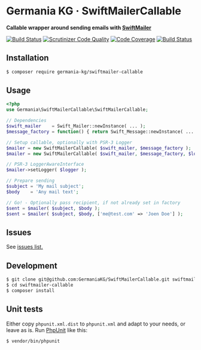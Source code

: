 # Germania KG · SwiftMailerCallable

**Callable wrapper around sending emails with [SwiftMailer](http://swiftmailer.org/)**

[![Build Status](https://travis-ci.org/GermaniaKG/SwiftMailerCallable.svg?branch=master)](https://travis-ci.org/GermaniaKG/SwiftMailerCallable)
[![Scrutinizer Code Quality](https://scrutinizer-ci.com/g/GermaniaKG/SwiftMailerCallable/badges/quality-score.png?b=master)](https://scrutinizer-ci.com/g/GermaniaKG/SwiftMailerCallable/?branch=master)
[![Code Coverage](https://scrutinizer-ci.com/g/GermaniaKG/SwiftMailerCallable/badges/coverage.png?b=master)](https://scrutinizer-ci.com/g/GermaniaKG/SwiftMailerCallable/?branch=master)
[![Build Status](https://scrutinizer-ci.com/g/GermaniaKG/SwiftMailerCallable/badges/build.png?b=master)](https://scrutinizer-ci.com/g/GermaniaKG/SwiftMailerCallable/build-status/master)


## Installation

```bash
$ composer require germania-kg/swiftmailer-callable
```


## Usage

```php
<?php
use Germania\SwiftMailerCallable\SwiftMailerCallable;

// Dependencies
$swift_mailer    = Swift_Mailer::newInstance( ... );
$message_factory = function() { return Swift_Message::newInstance( ... ); });

// Setup callable, optionally with PSR-3 Logger
$mailer = new SwiftMailerCallable( $swift_mailer, $message_factory );
$mailer = new SwiftMailerCallable( $swift_mailer, $message_factory, $logger );

// PSR-3 LoggerAwareInterface
$mailer->setLogger( $logger );

// Prepare sending
$subject = 'My mail subject';
$body    = 'Any mail text';

// Go! - Optionally pass recipient, if not already set in factory
$sent = $mailer( $subject, $body );
$sent = $mailer( $subject, $body, ['me@test.com' => 'Joen Doe'] );
```

## Issues

See [issues list.][i0]

[i0]: https://github.com/GermaniaKG/SwiftMailerCallable/issues 


## Development

```bash
$ git clone git@github.com:GermaniaKG/SwiftMailerCallable.git swiftmailer-callable
$ cd swiftmailer-callable
$ composer install
```

## Unit tests

Either copy `phpunit.xml.dist` to `phpunit.xml` and adapt to your needs, or leave as is. 
Run [PhpUnit](https://phpunit.de/) like this:

```bash
$ vendor/bin/phpunit
```

